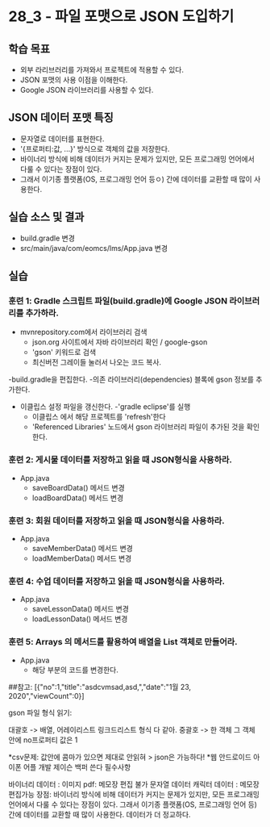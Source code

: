 # 28_3 - 파일 포맷으로 JSON 도입하기 

## 학습 목표 

- 외부 라리브러리를 가져와서 프로젝트에 적용할 수 있다.
- JSON 포맷의 사용 이점을 이해한다.
- Google JSON 라이브러리를 사용할 수 있다.

## JSON 데이터 포맷 특징

- 문자열로 데이터를 표현한다.
- '{프로퍼티:값, ...}' 방식으로 객체의 값을 저장한다.
- 바이너리 방식에 비해 데이터가 커지는 문제가 있지만,
  모든 프로그래밍 언어에서 다룰 수 있다는 장점이 있다.
- 그래서 이기종 플랫폼(OS, 프로그래밍 언어 등ㅇ) 간에 데이터를 교환할 때 많이 사용한다.
  



## 실습 소스 및 결과

- build.gradle 변경
- src/main/java/com/eomcs/lms/App.java 변경
  
## 실습  

### 훈련 1: Gradle 스크립트 파일(build.gradle)에 Google JSON 라이브러리를 추가하라.

- mvnrepository.com에서 라이브러리 검색
   - json.org 사이트에서 자바 라이브러리 확인 / google-gson
   - 'gson' 키워드로 검색
   - 최신버전 그레이들 눌러서 나오는 코드 복사. 
  
-build.gradle을 편집한다.
   -의존 라이브러리(dependencies) 블록에 gson 정보를 추가한다.
- 이클립스 설정 파일을 갱신한다.
   -'gradle eclipse'를 실행
   - 이클립스 에서 해당 프로젝트를 'refresh'한다
   - 'Referenced Libraries' 노드에서 gson 라이브러리 파일이 추가된 것을 확인한다.
   
   
### 훈련 2: 게시물 데이터를 저장하고 읽을 때 JSON형식을 사용하라.

- App.java
  - saveBoardData() 메서드 변경
  - loadBoardData() 메서드 변경 
  
### 훈련 3: 회원 데이터를 저장하고 읽을 때 JSON형식을 사용하라.

- App.java
  - saveMemberData() 메서드 변경
  - loadMemberData() 메서드 변경 
  
### 훈련 4: 수업 데이터를 저장하고 읽을 때 JSON형식을 사용하라.

- App.java
  - saveLessonData() 메서드 변경
  - loadLessonData() 메서드 변경 
  
  
### 훈련 5: Arrays 의 메서드를 활용하여 배열을 List 객체로 만들어라.

- App.java
  - 해당 부분의 코드를 변경한다. 
  
  
##참고:
[{"no":1,"title":"asdcvmsad,asd,","date":"1월 23, 2020","viewCount":0}]

gson 파일 형식 읽기: 

대괄호 -> 배열, 어레이리스트 링크드리스트 형식 다 같아.
중괄호 -> 한 객체
그 객체 안에 no프로퍼티 값은 1

*csv문제: 값안에 콤마가 있으면 제대로 안읽혀 > json은 가능하다!
*웹 안드로이드 아이폰 어플 개발 제이슨 백퍼 쓴다 필수사항

바이너리 데이터 : 이미지 pdf: 메모장 편집 불가
문자열 데이터 캐릭터 데이터 : 메모장 편집가능
장점:  바이너리 방식에 비해 데이터가 커지는 문제가 있지만, 
모든 프로그래밍 언어에서 다룰 수 있다는 장점이 있다.
그래서 이기종 플랫폼(OS, 프로그래밍 언어 등) 간에 데이터를 교환할 때 많이 사용한다.
데이터가 더 정교하다. 

